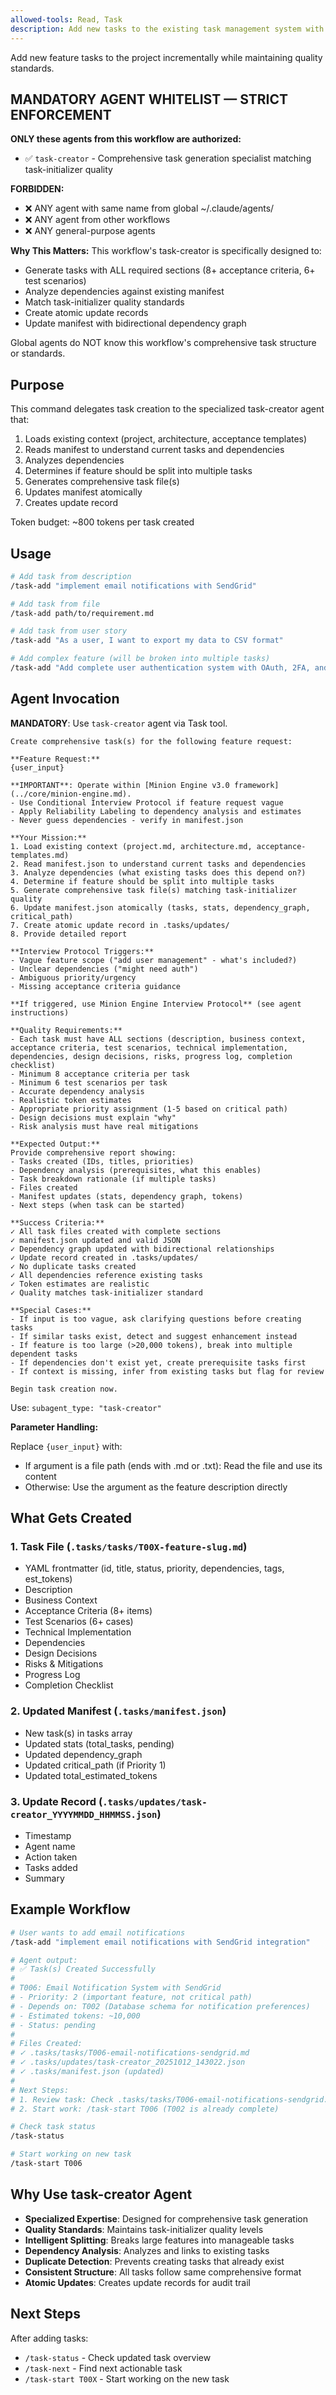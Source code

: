 ```yaml
---
allowed-tools: Read, Task
description: Add new tasks to the existing task management system with full comprehensiveness
---
```


Add new feature tasks to the project incrementally while maintaining quality standards.

## MANDATORY AGENT WHITELIST — STRICT ENFORCEMENT

**ONLY these agents from this workflow are authorized:**

- ✅ `task-creator` - Comprehensive task generation specialist matching task-initializer quality

**FORBIDDEN:**

- ❌ ANY agent with same name from global ~/.claude/agents/
- ❌ ANY agent from other workflows
- ❌ ANY general-purpose agents

**Why This Matters:**
This workflow's task-creator is specifically designed to:

- Generate tasks with ALL required sections (8+ acceptance criteria, 6+ test scenarios)
- Analyze dependencies against existing manifest
- Match task-initializer quality standards
- Create atomic update records
- Update manifest with bidirectional dependency graph

Global agents do NOT know this workflow's comprehensive task structure or standards.

## Purpose

This command delegates task creation to the specialized task-creator agent that:

1. Loads existing context (project, architecture, acceptance templates)
2. Reads manifest to understand current tasks and dependencies
3. Analyzes dependencies
4. Determines if feature should be split into multiple tasks
5. Generates comprehensive task file(s)
6. Updates manifest atomically
7. Creates update record

Token budget: ~800 tokens per task created

## Usage

```bash
# Add task from description
/task-add "implement email notifications with SendGrid"

# Add task from file
/task-add path/to/requirement.md

# Add task from user story
/task-add "As a user, I want to export my data to CSV format"

# Add complex feature (will be broken into multiple tasks)
/task-add "Add complete user authentication system with OAuth, 2FA, and password reset"
```

## Agent Invocation

**MANDATORY**: Use `task-creator` agent via Task tool.

```
Create comprehensive task(s) for the following feature request:

**Feature Request:**
{user_input}

**IMPORTANT**: Operate within [Minion Engine v3.0 framework](../core/minion-engine.md).
- Use Conditional Interview Protocol if feature request vague
- Apply Reliability Labeling to dependency analysis and estimates
- Never guess dependencies - verify in manifest.json

**Your Mission:**
1. Load existing context (project.md, architecture.md, acceptance-templates.md)
2. Read manifest.json to understand current tasks and dependencies
3. Analyze dependencies (what existing tasks does this depend on?)
4. Determine if feature should be split into multiple tasks
5. Generate comprehensive task file(s) matching task-initializer quality
6. Update manifest.json atomically (tasks, stats, dependency_graph, critical_path)
7. Create atomic update record in .tasks/updates/
8. Provide detailed report

**Interview Protocol Triggers:**
- Vague feature scope ("add user management" - what's included?)
- Unclear dependencies ("might need auth")
- Ambiguous priority/urgency
- Missing acceptance criteria guidance

**If triggered, use Minion Engine Interview Protocol** (see agent instructions)

**Quality Requirements:**
- Each task must have ALL sections (description, business context, acceptance criteria, test scenarios, technical implementation, dependencies, design decisions, risks, progress log, completion checklist)
- Minimum 8 acceptance criteria per task
- Minimum 6 test scenarios per task
- Accurate dependency analysis
- Realistic token estimates
- Appropriate priority assignment (1-5 based on critical path)
- Design decisions must explain "why"
- Risk analysis must have real mitigations

**Expected Output:**
Provide comprehensive report showing:
- Tasks created (IDs, titles, priorities)
- Dependency analysis (prerequisites, what this enables)
- Task breakdown rationale (if multiple tasks)
- Files created
- Manifest updates (stats, dependency graph, tokens)
- Next steps (when task can be started)

**Success Criteria:**
✓ All task files created with complete sections
✓ manifest.json updated and valid JSON
✓ Dependency graph updated with bidirectional relationships
✓ Update record created in .tasks/updates/
✓ No duplicate tasks created
✓ All dependencies reference existing tasks
✓ Token estimates are realistic
✓ Quality matches task-initializer standard

**Special Cases:**
- If input is too vague, ask clarifying questions before creating tasks
- If similar tasks exist, detect and suggest enhancement instead
- If feature is too large (>20,000 tokens), break into multiple dependent tasks
- If dependencies don't exist yet, create prerequisite tasks first
- If context is missing, infer from existing tasks but flag for review

Begin task creation now.
```

Use: `subagent_type: "task-creator"`

**Parameter Handling:**

Replace `{user_input}` with:

- If argument is a file path (ends with .md or .txt): Read the file and use its content
- Otherwise: Use the argument as the feature description directly

## What Gets Created

### 1. Task File (`.tasks/tasks/T00X-feature-slug.md`)

- YAML frontmatter (id, title, status, priority, dependencies, tags, est_tokens)
- Description
- Business Context
- Acceptance Criteria (8+ items)
- Test Scenarios (6+ cases)
- Technical Implementation
- Dependencies
- Design Decisions
- Risks & Mitigations
- Progress Log
- Completion Checklist

### 2. Updated Manifest (`.tasks/manifest.json`)

- New task(s) in tasks array
- Updated stats (total_tasks, pending)
- Updated dependency_graph
- Updated critical_path (if Priority 1)
- Updated total_estimated_tokens

### 3. Update Record (`.tasks/updates/task-creator_YYYYMMDD_HHMMSS.json`)

- Timestamp
- Agent name
- Action taken
- Tasks added
- Summary

## Example Workflow

```bash
# User wants to add email notifications
/task-add "implement email notifications with SendGrid integration"

# Agent output:
# ✅ Task(s) Created Successfully
#
# T006: Email Notification System with SendGrid
# - Priority: 2 (important feature, not critical path)
# - Depends on: T002 (Database schema for notification preferences)
# - Estimated tokens: ~10,000
# - Status: pending
#
# Files Created:
# ✓ .tasks/tasks/T006-email-notifications-sendgrid.md
# ✓ .tasks/updates/task-creator_20251012_143022.json
# ✓ .tasks/manifest.json (updated)
#
# Next Steps:
# 1. Review task: Check .tasks/tasks/T006-email-notifications-sendgrid.md
# 2. Start work: /task-start T006 (T002 is already complete)

# Check task status
/task-status

# Start working on new task
/task-start T006
```

## Why Use task-creator Agent

- **Specialized Expertise**: Designed for comprehensive task generation
- **Quality Standards**: Maintains task-initializer quality levels
- **Intelligent Splitting**: Breaks large features into manageable tasks
- **Dependency Analysis**: Analyzes and links to existing tasks
- **Duplicate Detection**: Prevents creating tasks that already exist
- **Consistent Structure**: All tasks follow same comprehensive format
- **Atomic Updates**: Creates update records for audit trail

## Next Steps

After adding tasks:

- `/task-status` - Check updated task overview
- `/task-next` - Find next actionable task
- `/task-start T00X` - Start working on the new task

